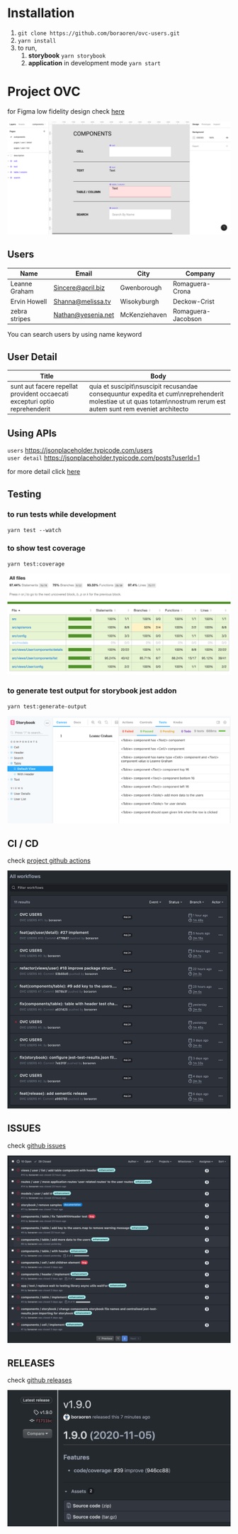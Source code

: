 # Installation
1. `git clone https://github.com/boraoren/ovc-users.git`
1. `yarn install`
1. to run,
    1. __storybook__ `yarn storybook`
    1. __application__ in development mode `yarn start`

# Project OVC

for Figma low fidelity design check [here](https://www.figma.com/file/hN0f1ibYeeyllNQpxuHiBF/ovc-users?node-id=4%3A5)

![Figma](documentations/images/figma.png)


## Users

|Name |	Email|	City|	Company|
|---|---|---|---|
|Leanne Graham|	Sincere@april.biz|	Gwenborough|	Romaguera-Crona|
|Ervin Howell|	Shanna@melissa.tv|	Wisokyburgh|	Deckow-Crist|
|zebra stripes|	Nathan@yesenia.net|	McKenziehaven|	Romaguera-Jacobson|

You can search users by using name keyword

## User Detail

|Title|	Body|
|---|---|
|sunt aut facere repellat provident occaecati excepturi optio reprehenderit |	quia et suscipit\nsuscipit recusandae consequuntur expedita et cum\nreprehenderit molestiae ut ut quas totam\nnostrum rerum est autem sunt rem eveniet architecto|

## Using APIs
`users` https://jsonplaceholder.typicode.com/users  
`user detail` https://jsonplaceholder.typicode.com/posts?userId=1

for more detail click [here](https://github.com/boraoren/ovc-users.git)

## Testing
### to run tests while development 
`yarn test --watch` 

### to show test coverage 
`yarn test:coverage`

![Code coverage](documentations/images/codeCoverage.png)

### to generate test output for storybook jest addon 
`yarn test:generate-output`

![Code coverage](documentations/images/storybook.png) 

## CI / CD
check [project github actions](https://github.com/boraoren/ovc-users/actions)

![Github CI/CD](documentations/images/githubCICD.png)

## ISSUES
check [github issues](https://github.com/boraoren/ovc-users/issues)

![Github Issues](documentations/images/githubIssues.png)

## RELEASES
check [github releases](https://github.com/boraoren/ovc-users/releases)

![Github Releases](documentations/images/releases.png)

